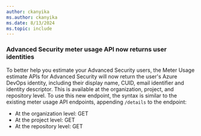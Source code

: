 ```yaml
---
author: ckanyika
ms.author: ckanyika
ms.date: 8/13/2024
ms.topic: include
---
```


### Advanced Security meter usage API now returns user identities

To better help you estimate your Advanced Security users, the Meter Usage estimate APIs for Advanced Security will now return the user's Azure DevOps identity, including their display name, CUID, email identifier and identity descriptor. This is available at the organization, project, and repository level. To use this new endpoint, the syntax is similar to the existing meter usage API endpoints, appending `/details` to the endpoint: 

- At the organization level: GET 
- At the project level: GET 
- At the repository level: GET 

